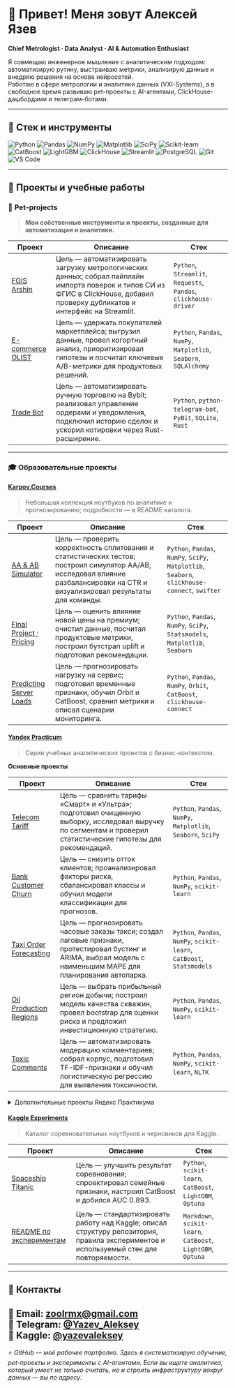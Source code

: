 # 👋 Привет! Меня зовут Алексей Язев  

**Chief Metrologist · Data Analyst · AI & Automation Enthusiast**

Я совмещаю инженерное мышление с аналитическим подходом: автоматизирую рутину, выстраиваю метрики, анализирую данные и внедряю решения на основе нейросетей.  
Работаю в сфере метрологии и аналитики данных (VXI-Systems), а в свободное время развиваю pet-проекты с AI-агентами, ClickHouse-дашбордами и телеграм-ботами.  

---
## 🧠 Стек и инструменты

![Python](https://img.shields.io/badge/Python-3776AB?logo=python&logoColor=white)
![Pandas](https://img.shields.io/badge/Pandas-150458?logo=pandas&logoColor=white)
![NumPy](https://img.shields.io/badge/NumPy-013243?logo=numpy&logoColor=white)
![Matplotlib](https://img.shields.io/badge/Matplotlib-3776AB?logo=matplotlib&logoColor=white)
![SciPy](https://img.shields.io/badge/SciPy-8CAAE6?logo=scipy&logoColor=white)
![Scikit-learn](https://img.shields.io/badge/Scikit--learn-F7931E?logo=scikit-learn&logoColor=white)
![CatBoost](https://img.shields.io/badge/CatBoost-FFA500?logo=catboost&logoColor=white)
![LightGBM](https://img.shields.io/badge/LightGBM-20B2AA?logo=lightgbm&logoColor=white)
![ClickHouse](https://img.shields.io/badge/ClickHouse-FFCC00?logo=clickhouse&logoColor=black)
![Streamlit](https://img.shields.io/badge/Streamlit-FF4B4B?logo=streamlit&logoColor=white)
![PostgreSQL](https://img.shields.io/badge/PostgreSQL-316192?logo=postgresql&logoColor=white)
![Git](https://img.shields.io/badge/Git-F05032?logo=git&logoColor=white)
![VS Code](https://img.shields.io/badge/VS%20Code-007ACC?logo=visual-studio-code&logoColor=white)

---

## 🚀 Проекты и учебные работы

### 🧰 **Pet-projects**
> **Мои собственные инструменты и проекты, созданные для автоматизации и аналитики.**

| Проект | Описание | Стек |
| --- | --- | --- |
| [FGIS Arshin](https://github.com/Alekseyzool/Alekseyzool/tree/main/01_pet_projects/FGIS_Arshin) | Цель — автоматизировать загрузку метрологических данных; собрал пайплайн импорта поверок и типов СИ из ФГИС в ClickHouse, добавил проверку дубликатов и интерфейс на Streamlit. | `Python`, `Streamlit`, `Requests`, `Pandas`, `clickhouse-driver` |
| [E-commerce OLIST](https://github.com/Alekseyzool/E-commerce_OLIST/blob/main/E-commerce%20OLIST%20analysis.ipynb) | Цель — удержать покупателей маркетплейса; выгрузил данные, провел когортный анализ, приоритизировал гипотезы и посчитал ключевые A/B-метрики для продуктовых решений. | `Python`, `Pandas`, `NumPy`, `Matplotlib`, `Seaborn`, `SQLAlchemy` |
| [Trade Bot](https://github.com/Alekseyzool/Alekseyzool/tree/main/01_pet_projects/trade_bot) | Цель — автоматизировать ручную торговлю на Bybit; реализовал управление ордерами и уведомления, подключил историю сделок и ускорил котировки через Rust-расширение. | `Python`, `python-telegram-bot`, `PyBit`, `SQLite`, `Rust` |

---

### 🎓 **Образовательные проекты**

#### [**Karpov.Courses**](https://github.com/Alekseyzool/Alekseyzool/tree/main/02_karpov_courses)
> Небольшая коллекция ноутбуков по аналитике и прогнозированию; подробности — в README каталога.

| Проект | Описание | Стек |
| --- | --- | --- |
| [AA & AB Simulator](https://github.com/Alekseyzool/Alekseyzool/blob/main/02_karpov_courses/AA_AB_karpov_simulator.ipynb) | Цель — проверить корректность сплитования и статистических тестов; построил симулятор AA/AB, исследовал влияние разбалансировки на CTR и визуализировал результаты для команды. | `Python`, `Pandas`, `NumPy`, `SciPy`, `Matplotlib`, `Seaborn`, `clickhouse-connect`, `swifter` |
| [Final Project · Pricing](https://github.com/Alekseyzool/Alekseyzool/blob/main/02_karpov_courses/Final_project_Karpov.ipynb) | Цель — оценить влияние новой цены на премиум; очистил данные, посчитал продуктовые метрики, построил бутстрап uplift и подготовил рекомендации. | `Python`, `Pandas`, `NumPy`, `SciPy`, `Statsmodels`, `Matplotlib`, `Seaborn` |
| [Predicting Server Loads](https://github.com/Alekseyzool/Alekseyzool/blob/main/02_karpov_courses/Predicting_server_loads.ipynb) | Цель — прогнозировать нагрузку на сервис; подготовил временные признаки, обучил Orbit и CatBoost, сравнил метрики и описал сценарии мониторинга. | `Python`, `Pandas`, `NumPy`, `Orbit`, `CatBoost`, `clickhouse-connect` |

#### [**Yandex Practicum**](https://github.com/Alekseyzool/Alekseyzool/tree/main/03_yandex_practicum)
> Серия учебных аналитических проектов с бизнес-контекстом.

**Основные проекты**

| Проект | Описание | Стек |
| --- | --- | --- |
| [Telecom Tariff](https://github.com/Alekseyzool/ya_practicum_ds/blob/main/04_tariff_telecom/tariff_telecom.ipynb) | Цель — сравнить тарифы «Смарт» и «Ультра»; подготовил очищенную выборку, исследовал выручку по сегментам и проверил статистические гипотезы для рекомендаций. | `Python`, `Pandas`, `NumPy`, `Matplotlib`, `Seaborn`, `SciPy` |
| [Bank Customer Churn](https://github.com/Alekseyzool/ya_practicum_ds/blob/main/07_churn_customer_bank/churn_customer_bank.ipynb) | Цель — снизить отток клиентов; проанализировал факторы риска, сбалансировал классы и обучил модели классификации для прогнозов. | `Python`, `Pandas`, `NumPy`, `scikit-learn` |
| [Taxi Order Forecasting](https://github.com/Alekseyzool/ya_practicum_ds/blob/main/12_taxi_order_forecasting/taxi_order_forecasting.ipynb) | Цель — прогнозировать часовые заказы такси; создал лаговые признаки, протестировал бустинг и ARIMA, выбрал модель с наименьшим MAPE для планирования автопарка. | `Python`, `Pandas`, `NumPy`, `scikit-learn`, `CatBoost`, `Statsmodels` |
| [Oil Production Regions](https://github.com/Alekseyzool/ya_practicum_ds/blob/main/08_region_oil_production/region_oil_production.ipynb) | Цель — выбрать прибыльный регион добычи; построил модель качества скважин, провел bootstrap для оценки риска и предложил инвестиционную стратегию. | `Python`, `Pandas`, `NumPy`, `scikit-learn` |
| [Toxic Comments](https://github.com/Alekseyzool/ya_practicum_ds/blob/main/13_toxic_comments/toxic_comments.ipynb) | Цель — автоматизировать модерацию комментариев; собрал корпус, подготовил TF-IDF-признаки и обучил логистическую регрессию для выявления токсичности. | `Python`, `Pandas`, `NumPy`, `scikit-learn`, `NLTK` |

<details>
<summary>Дополнительные проекты Яндекс Практикума</summary>

<br>

| Проект | Описание | Стек |
| --- | --- | --- |
| [Music Service](https://github.com/Alekseyzool/ya_practicum_ds/blob/main/01_music_service/music_service.ipynb) | Цель — сравнить музыкальные предпочтения городов; очистил логи и проверил гипотезы по плейлистам Москвы и Петербурга. | `Python`, `Pandas` |
| [Bank Borrowers](https://github.com/Alekseyzool/ya_practicum_ds/blob/main/02_bank_borrowers/bank_borrowers.ipynb) | Цель — оценить влияние семейного статуса и детей на просрочки; подготовил данные и построил анализ факторов риска. | `Python`, `Pandas` |
| [Real Estate Market](https://github.com/Alekseyzool/ya_practicum_ds/blob/main/03_real_estate_market/real_estate_market.ipynb) | Цель — изучить факторы стоимости жилья; исследовал объявления, выявил ключевые параметры и центровую надбавку. | `Python`, `Pandas`, `Matplotlib` |
| [Age Determination](https://github.com/Alekseyzool/ya_practicum_ds/blob/main/05_age_determination/age_determination.ipynb) | Цель — автоматизировать проверку возраста покупателей; обучил ResNet50, оценил точность и подготовил pipeline. | `Python`, `TensorFlow`, `Pandas`, `NumPy`, `Matplotlib` |
| [Telecom Clients](https://github.com/Alekseyzool/ya_practicum_ds/blob/main/06_telecom_clients/telecom_clients.ipynb) | Цель — рекомендовать тарифы абонентам; сгенерировал признаки потребления и обучил классификаторы для подбора предложения. | `Python`, `Pandas`, `scikit-learn` |
| [Gold Refining](https://github.com/Alekseyzool/ya_practicum_ds/blob/main/09_gold_refining/gold_refining.ipynb) | Цель — повысить качество обогащения золота; построил модели этапов технологической цепочки и оценил метрики восстановления. | `Python`, `Pandas`, `NumPy`, `scikit-learn` |
| [Game Success](https://github.com/Alekseyzool/ya_practicum_ds/blob/main/10_game_success/game_success.ipynb) | Цель — прогнозировать успешность игр; исследовал рынки по платформам и жанрам, проверил гипотезы по рейтингам. | `Python`, `Pandas`, `NumPy`, `Matplotlib`, `Seaborn`, `SciPy` |
| [Car Cost](https://github.com/Alekseyzool/ya_practicum_ds/blob/main/11_car_cost/car_cost.ipynb) | Цель — автоматизировать оценку стоимости авто; сравнил LightGBM и CatBoost, подобрал оптимальные гиперпараметры. | `Python`, `Pandas`, `NumPy`, `scikit-learn`, `LightGBM`, `CatBoost` |

</details>

#### [**Kaggle Experiments**](https://github.com/Alekseyzool/Alekseyzool/tree/main/04_kaggle)
> Каталог соревновательных ноутбуков и черновиков для Kaggle.


| Проект | Описание | Стек |
| --- | --- | --- |
| [Spaceship Titanic](https://github.com/Alekseyzool/kaggle/blob/main/spaceship_titanic/Spaceship_Titanic_master.ipynb) | Цель — улучшить результат соревнования; спроектировал семейные признаки, настроил CatBoost и добился AUC 0.893. | `Python`, `scikit-learn`, `CatBoost`, `LightGBM`, `Optuna` |
| [README по экспериментам](https://github.com/Alekseyzool/Alekseyzool/blob/main/04_kaggle/README.md) | Цель — стандартизировать работу над Kaggle; описал структуру репозитория, правила экспериментов и используемый стек для повторяемости. | `Markdown`, `scikit-learn`, `CatBoost`, `LightGBM`, `Optuna` |
--- 



## 💬 Контакты

📧 **Email:** [zoolrmx@gmail.com](mailto:zoolrmx@gmail.com)  
💬 **Telegram:** [@Yazev_Aleksey](https://t.me/Yazev_Aleksey)  
💬 **Kaggle:** [@yazevaleksey](https://www.kaggle.com/yazevaleksey)  
---

⭐️ *GitHub — моё рабочее портфолио. Здесь я систематизирую обучение, pet-проекты и эксперименты с AI-агентами. Если вы ищете аналитика, который умеет не только считать, но и строить инфраструктуру вокруг данных — вы по адресу.*
